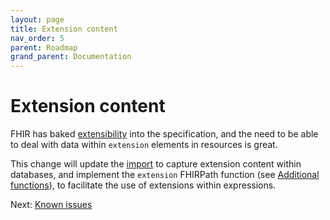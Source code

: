 ```yaml
---
layout: page
title: Extension content
nav_order: 5
parent: Roadmap
grand_parent: Documentation
---
```


# Extension content

FHIR has baked [extensibility](https://hl7.org/fhir/R4/extensibility.html) into
the specification, and the need to be able to deal with data within `extension`
elements in resources is great.

This change will update the [import](../import.html) to capture extension
content within databases, and implement the `extension` FHIRPath function (see
[Additional functions](https://hl7.org/fhir/R4/fhirpath.html#functions)), to
facilitate the use of extensions within expressions.

Next: [Known issues](../known-issues.html)
